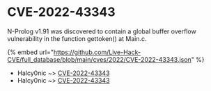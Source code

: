 # CVE-2022-43343

N-Prolog v1.91 was discovered to contain a global buffer overflow vulnerability in the function gettoken() at Main.c.

{% embed url="https://github.com/Live-Hack-CVE/full_database/blob/main/cves/2022/CVE-2022-43343.json" %}


* Halcy0nic ~> [CVE-2022-43343](https://www.alice-snow.ru/2022/database/cve-2022-43343/cve-2022-43343-halcy0nic)
* Halcy0nic ~> [CVE-2022-43343](https://www.alice-snow.ru/2022/database/cve-2022-43343/cve-2022-43343-halcy0nic)